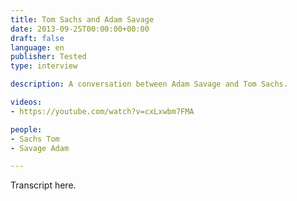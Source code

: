 ```yaml
---
title: Tom Sachs and Adam Savage
date: 2013-09-25T00:00:00+00:00
draft: false
language: en
publisher: Tested
type: interview

description: A conversation between Adam Savage and Tom Sachs.

videos:
- https://youtube.com/watch?v=cxLxwbm7FMA

people:
- Sachs Tom
- Savage Adam

---
```


Transcript here.